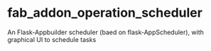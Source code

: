 # fab_addon_operation_scheduler
An Flask-Appbuilder scheduler (baed on flask-AppScheduler), with graphical UI to schedule tasks
